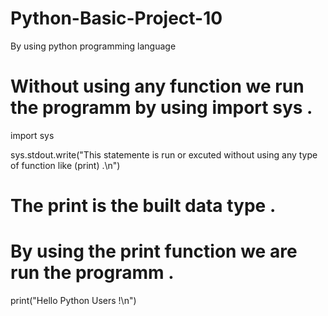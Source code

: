 # Python-Basic-Project-10
By using python programming language

# Without using any function we run the programm by using import sys .

import sys

sys.stdout.write("This statemente is run or excuted without using any type of function like (print) .\n")

# The print is the built data type .
# By using the print function we are run the programm .

print("Hello Python Users !\n")
